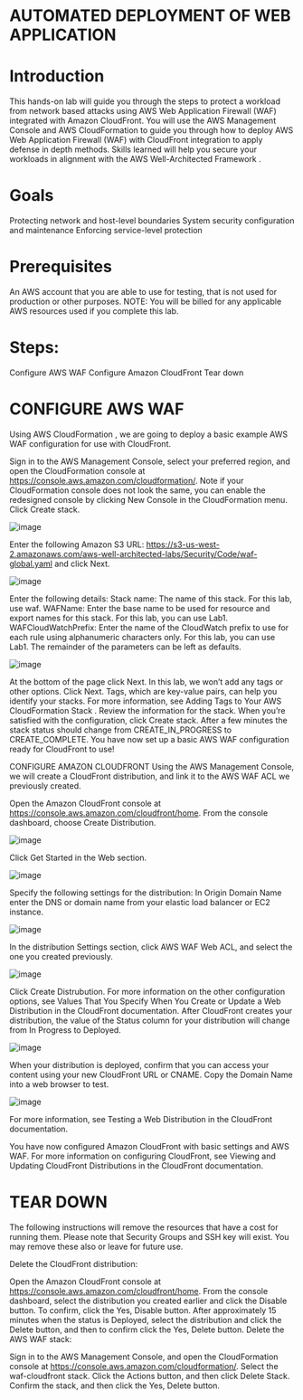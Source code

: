 # AUTOMATED DEPLOYMENT OF WEB APPLICATION

# Introduction
This hands-on lab will guide you through the steps to protect a workload from network based attacks using AWS Web Application Firewall (WAF) integrated with Amazon CloudFront. 
You will use the AWS Management Console and AWS CloudFormation to guide you through how to deploy AWS Web Application Firewall (WAF) with CloudFront integration to apply defense in depth methods. 
Skills learned will help you secure your workloads in alignment with the AWS Well-Architected Framework .

# Goals

Protecting network and host-level boundaries
System security configuration and maintenance
Enforcing service-level protection

# Prerequisites

An AWS account that you are able to use for testing, that is not used for production or other purposes. 
NOTE: You will be billed for any applicable AWS resources used if you complete this lab.

# Steps:
Configure AWS WAF
Configure Amazon CloudFront
Tear down




# CONFIGURE AWS WAF

Using AWS CloudFormation , we are going to deploy a basic example AWS WAF configuration for use with CloudFront.

Sign in to the AWS Management Console, select your preferred region, and open the CloudFormation console at https://console.aws.amazon.com/cloudformation/. Note if your CloudFormation console does not look the same, you can enable the redesigned console by clicking New Console in the CloudFormation menu.
Click Create stack.

![image](https://user-images.githubusercontent.com/103466963/207380385-ba587c74-b3b7-4940-9f07-5d05207a0817.png)

Enter the following Amazon S3 URL: https://s3-us-west-2.amazonaws.com/aws-well-architected-labs/Security/Code/waf-global.yaml and click Next.

![image](https://user-images.githubusercontent.com/103466963/207380461-2869cc49-746d-417a-801b-6652e84735b9.png)

Enter the following details:
Stack name: The name of this stack. For this lab, use waf.
WAFName: Enter the base name to be used for resource and export names for this stack. For this lab, you can use Lab1.
WAFCloudWatchPrefix: Enter the name of the CloudWatch prefix to use for each rule using alphanumeric characters only. For this lab, you can use Lab1. The remainder of the parameters can be left as defaults.

![image](https://user-images.githubusercontent.com/103466963/207380572-49ef526e-f323-4d64-8003-dadc0410a920.png)

At the bottom of the page click Next.
In this lab, we won’t add any tags or other options. Click Next. Tags, which are key-value pairs, can help you identify your stacks. For more information, see Adding Tags to Your AWS CloudFormation Stack .
Review the information for the stack. When you’re satisfied with the configuration, click Create stack.
After a few minutes the stack status should change from CREATE_IN_PROGRESS to CREATE_COMPLETE.
You have now set up a basic AWS WAF configuration ready for CloudFront to use!

CONFIGURE AMAZON CLOUDFRONT
Using the AWS Management Console, we will create a CloudFront distribution, and link it to the AWS WAF ACL we previously created.

Open the Amazon CloudFront console at https://console.aws.amazon.com/cloudfront/home.
From the console dashboard, choose Create Distribution.

![image](https://user-images.githubusercontent.com/103466963/207380795-cb4dc934-f24c-44de-9306-8cf2422fa2e6.png)


Click Get Started in the Web section.

![image](https://user-images.githubusercontent.com/103466963/207380843-730a9db7-daea-4a49-8e25-ee9177ea8f58.png)


Specify the following settings for the distribution:
In Origin Domain Name enter the DNS or domain name from your elastic load balancer or EC2 instance.

![image](https://user-images.githubusercontent.com/103466963/207380936-0b579253-a135-4ac7-a198-9139efd95c3f.png)


In the distribution Settings section, click AWS WAF Web ACL, and select the one you created previously.

![image](https://user-images.githubusercontent.com/103466963/207381009-d8811e6c-8f9a-4a8a-a306-b754b6315234.png)


Click Create Distrubution.
For more information on the other configuration options, see Values That You Specify When You Create or Update a Web Distribution in the CloudFront documentation.
After CloudFront creates your distribution, the value of the Status column for your distribution will change from In Progress to Deployed.

![image](https://user-images.githubusercontent.com/103466963/207381107-950bf035-e1d4-4ba3-9bd5-3bf8dd1095e2.png)


When your distribution is deployed, confirm that you can access your content using your new CloudFront URL or CNAME. Copy the Domain Name into a web browser to test.

![image](https://user-images.githubusercontent.com/103466963/207381182-aa18ea88-34cf-477e-b77d-1bbe6ae07711.png)


For more information, see Testing a Web Distribution in the CloudFront documentation.

You have now configured Amazon CloudFront with basic settings and AWS WAF.
For more information on configuring CloudFront, see Viewing and Updating CloudFront Distributions in the CloudFront documentation.



# TEAR DOWN
The following instructions will remove the resources that have a cost for running them. Please note that Security Groups and SSH key will exist. You may remove these also or leave for future use.

Delete the CloudFront distribution:

Open the Amazon CloudFront console at https://console.aws.amazon.com/cloudfront/home.
From the console dashboard, select the distribution you created earlier and click the Disable button. To confirm, click the Yes, Disable button.
After approximately 15 minutes when the status is Deployed, select the distribution and click the Delete button, and then to confirm click the Yes, Delete button.
Delete the AWS WAF stack:

Sign in to the AWS Management Console, and open the CloudFormation console at https://console.aws.amazon.com/cloudformation/.
Select the waf-cloudfront stack.
Click the Actions button, and then click Delete Stack.
Confirm the stack, and then click the Yes, Delete button.
